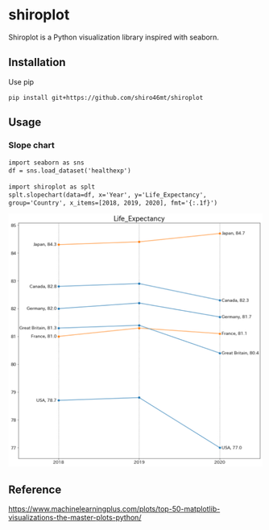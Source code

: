 # shiroplot
Shiroplot is a Python visualization library inspired with seaborn.

## Installation
Use pip
```
pip install git+https://github.com/shiro46mt/shiroplot
```

## Usage

### Slope chart
```
import seaborn as sns
df = sns.load_dataset('healthexp')

import shiroplot as splt
splt.slopechart(data=df, x='Year', y='Life_Expectancy', group='Country', x_items=[2018, 2019, 2020], fmt='{:.1f}')
```
![slopechart-01](https://raw.githubusercontent.com/shiro46mt/shiroplot/images/slopechart-01.png)

## Reference
https://www.machinelearningplus.com/plots/top-50-matplotlib-visualizations-the-master-plots-python/
